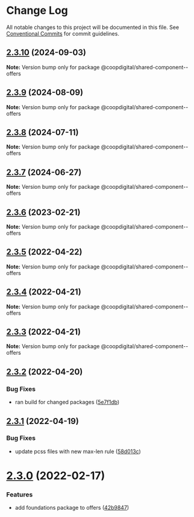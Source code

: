 # Change Log

All notable changes to this project will be documented in this file.
See [Conventional Commits](https://conventionalcommits.org) for commit guidelines.

## [2.3.10](https://github.com/coopdigital/coop-frontend/compare/@coopdigital/shared-component--offers@2.3.9...@coopdigital/shared-component--offers@2.3.10) (2024-09-03)

**Note:** Version bump only for package @coopdigital/shared-component--offers





## [2.3.9](https://github.com/coopdigital/coop-frontend/compare/@coopdigital/shared-component--offers@2.3.8...@coopdigital/shared-component--offers@2.3.9) (2024-08-09)

**Note:** Version bump only for package @coopdigital/shared-component--offers





## [2.3.8](https://github.com/coopdigital/coop-frontend/compare/@coopdigital/shared-component--offers@2.3.7...@coopdigital/shared-component--offers@2.3.8) (2024-07-11)

**Note:** Version bump only for package @coopdigital/shared-component--offers





## [2.3.7](https://github.com/coopdigital/coop-frontend/compare/@coopdigital/shared-component--offers@2.3.6...@coopdigital/shared-component--offers@2.3.7) (2024-06-27)

**Note:** Version bump only for package @coopdigital/shared-component--offers





## [2.3.6](https://github.com/coopdigital/coop-frontend/compare/@coopdigital/shared-component--offers@2.3.5...@coopdigital/shared-component--offers@2.3.6) (2023-02-21)

**Note:** Version bump only for package @coopdigital/shared-component--offers





## [2.3.5](https://github.com/coopdigital/coop-frontend/compare/@coopdigital/shared-component--offers@2.3.4...@coopdigital/shared-component--offers@2.3.5) (2022-04-22)

**Note:** Version bump only for package @coopdigital/shared-component--offers





## [2.3.4](https://github.com/coopdigital/coop-frontend/compare/@coopdigital/shared-component--offers@2.3.3...@coopdigital/shared-component--offers@2.3.4) (2022-04-21)

**Note:** Version bump only for package @coopdigital/shared-component--offers





## [2.3.3](https://github.com/coopdigital/coop-frontend/compare/@coopdigital/shared-component--offers@2.3.2...@coopdigital/shared-component--offers@2.3.3) (2022-04-21)

**Note:** Version bump only for package @coopdigital/shared-component--offers





## [2.3.2](https://github.com/coopdigital/coop-frontend/compare/@coopdigital/shared-component--offers@2.3.1...@coopdigital/shared-component--offers@2.3.2) (2022-04-20)


### Bug Fixes

* ran build for changed packages ([5e7f1db](https://github.com/coopdigital/coop-frontend/commit/5e7f1dbdf38ca13b8233b81f72d3725b8a47d834))





## [2.3.1](https://github.com/coopdigital/coop-frontend/compare/@coopdigital/shared-component--offers@2.3.0...@coopdigital/shared-component--offers@2.3.1) (2022-04-19)


### Bug Fixes

* update pcss files with new max-len rule ([58d013c](https://github.com/coopdigital/coop-frontend/commit/58d013c58111ff07521b792b0538bca2690efc74))





# [2.3.0](https://github.com/coopdigital/coop-frontend/compare/@coopdigital/shared-component--offers@2.2.7...@coopdigital/shared-component--offers@2.3.0) (2022-02-17)


### Features

* add foundations package to offers ([42b9847](https://github.com/coopdigital/coop-frontend/commit/42b98470c80ea33176cf2732520ff81d6117e698))
